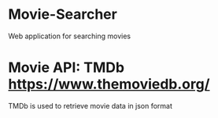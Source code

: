 # Movie-Searcher
Web application for searching movies

# Movie API: TMDb https://www.themoviedb.org/
TMDb is used to retrieve movie data in json format
